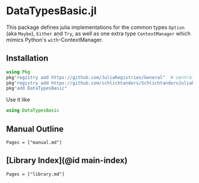 # DataTypesBasic.jl

This package defines julia implementations for the common types `Option` (aka `Maybe`), `Either` and `Try`, as well as one extra type `ContextManager` which mimics Python's `with`-ContextManager.


## Installation

```julia
using Pkg
pkg"registry add https://github.com/JuliaRegistries/General"  # central julia registry
pkg"registry add https://github.com/schlichtanders/SchlichtandersJuliaRegistry.jl"  # custom registry
pkg"add DataTypesBasic"
```

Use it like
```julia
using DataTypesBasic
```


## Manual Outline

```@contents
Pages = ["manual.md"]
```

## [Library Index](@id main-index)

```@index
Pages = ["library.md"]
```
